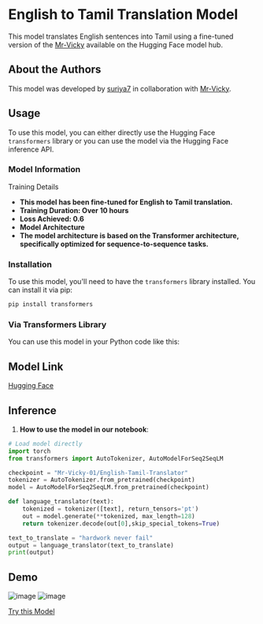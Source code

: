 # English to Tamil Translation Model

This model translates English sentences into Tamil using a fine-tuned version of the [Mr-Vicky](https://huggingface.co/Mr-Vicky-01/Fine_tune_english_to_tamil) available on the Hugging Face model hub. 

## About the Authors
This model was developed by [suriya7](https://huggingface.co/suriya7) in collaboration with [Mr-Vicky](https://huggingface.co/Mr-Vicky-01). 

## Usage

To use this model, you can either directly use the Hugging Face `transformers` library or you can use the model via the Hugging Face inference API.


### Model Information

Training Details

- **This model has been fine-tuned for English to Tamil translation.**
- **Training Duration: Over 10 hours**
- **Loss Achieved: 0.6**
- **Model Architecture**
- **The model architecture is based on the Transformer architecture, specifically optimized for sequence-to-sequence tasks.**

### Installation
To use this model, you'll need to have the `transformers` library installed. You can install it via pip:
```bash
pip install transformers
```
### Via Transformers Library

You can use this model in your Python code like this:

## Model Link
[Hugging Face](https://huggingface.co/Mr-Vicky-01/English-Tamil-Translator)

## Inference
1. **How to use the model in our notebook**:
```python
# Load model directly
import torch
from transformers import AutoTokenizer, AutoModelForSeq2SeqLM

checkpoint = "Mr-Vicky-01/English-Tamil-Translator"
tokenizer = AutoTokenizer.from_pretrained(checkpoint)
model = AutoModelForSeq2SeqLM.from_pretrained(checkpoint)

def language_translator(text):
    tokenized = tokenizer([text], return_tensors='pt')
    out = model.generate(**tokenized, max_length=128)
    return tokenizer.decode(out[0],skip_special_tokens=True)

text_to_translate = "hardwork never fail"
output = language_translator(text_to_translate)
print(output)
```

## Demo 
![image](https://github.com/Mr-Vicky-01/tamil_summarization/assets/143078285/7977f815-e670-4bb2-b472-1dd75b2304c9)
![image](https://github.com/Mr-Vicky-01/Tamil_Translator/assets/143078285/8609a8c9-f4a2-463e-8077-df8a48b01099)

[Try this Model](https://huggingface.co/spaces/Mr-Vicky-01/tamil_translator)
